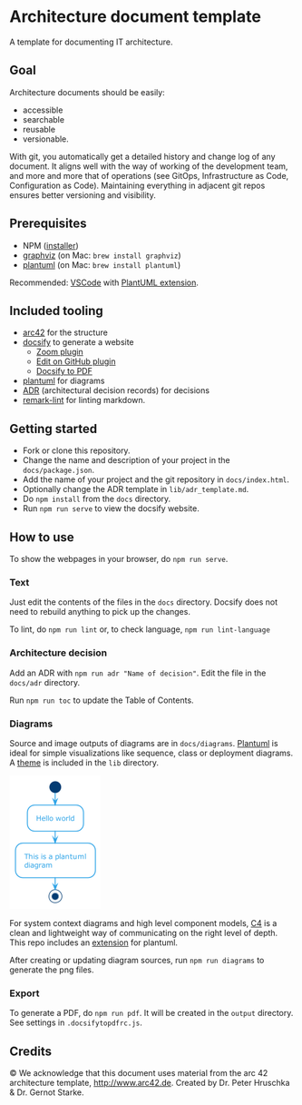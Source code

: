 # Architecture document template

A template for documenting IT architecture.

## Goal

Architecture documents should be easily:

- accessible
- searchable
- reusable
- versionable.

With git, you automatically get a detailed history and change log of any document. It aligns well with the way of working of the development team, and more and more that of operations (see GitOps, Infrastructure as Code, Configuration as Code). Maintaining everything in adjacent git repos ensures better versioning and visibility.

## Prerequisites

- NPM ([installer](https://nodejs.org/en/download/))
- [graphviz](https://graphviz.org/) (on Mac: `brew install graphviz`)
- [plantuml](https://plantuml.com/) (on Mac: `brew install plantuml`)

Recommended: [VSCode](https://code.visualstudio.com/) with [PlantUML extension](https://marketplace.visualstudio.com/items?itemName=jebbs.plantuml).

## Included tooling

- [arc42](https://arc42.org/overview/) for the structure
- [docsify](https://docsify.js.org/#/) to generate a website
  - [Zoom plugin](https://docsify.now.sh/plugins?id=zoom-image)
  - [Edit on GitHub plugin](https://docsify.now.sh/plugins?id=edit-on-github)
  - [Docsify to PDF](https://www.npmjs.com/package/docsify-pdf-converter)
- [plantuml](https://plantuml.com/) for diagrams
- [ADR](https://adr.github.io/) (architectural decision records) for decisions
- [remark-lint](https://github.com/remarkjs/remark-lint) for linting markdown.

## Getting started

- Fork or clone this repository.
- Change the name and description of your project in the `docs/package.json`.
- Add the name of your project and the git repository in `docs/index.html`.
- Optionally change the ADR template in `lib/adr_template.md`.
- Do `npm install` from the `docs` directory.
- Run `npm run serve` to view the docsify website.

## How to use

To show the webpages in your browser, do `npm run serve`.

### Text

Just edit the contents of the files in the `docs` directory. Docsify does not need to rebuild anything to pick up the changes.

To lint, do `npm run lint` or, to check language, `npm run lint-language`

### Architecture decision

Add an ADR with `npm run adr "Name of decision"`. Edit the file in the `docs/adr` directory.

Run `npm run toc` to update the Table of Contents.

### Diagrams

Source and image outputs of diagrams are in `docs/diagrams`. [Plantuml](https://plantuml.com/) is ideal for simple visualizations
like sequence, class or deployment diagrams. A [theme](https://bschwarz.github.io/puml-themes/) is included in the `lib` directory.

![plantuml](./docs/diagrams/example.png)

For system context diagrams and high level component models, [C4](https://c4model.com/) is a clean and lightweight way of communicating
on the right level of depth. This repo includes an [extension](https://github.com/RicardoNiepel/C4-PlantUML) for plantuml.

After creating or updating diagram sources, run `npm run diagrams` to generate the png files.

### Export

To generate a PDF, do `npm run pdf`. It will be created in the `output` directory. See settings in `.docsifytopdfrc.js`.

## Credits

© We acknowledge that this document uses material from the arc 42
architecture template, <http://www.arc42.de>. Created by Dr. Peter
Hruschka & Dr. Gernot Starke.

